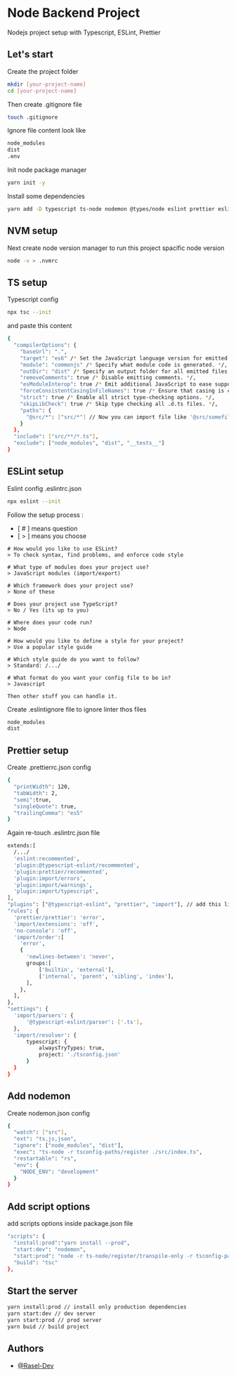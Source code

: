 # Node Backend Project

Nodejs project setup with Typescript, ESLint, Prettier

## Let's start

Create the project folder

```bash
mkdir [your-project-name]
cd [your-project-name]
```

Then create .gitignore file

```bash
touch .gitignore
```

Ignore file content look like

```bash
node_modules
dist
.env
```

Init node package manager

```bash
yarn init -y
```

Install some dependencies

```bash
yarn add -D typescript ts-node nodemon @types/node eslint prettier eslint-plugin-prettier eslint-config-prettier eslint-import-resolver-typescript tsconfig-paths
```

## NVM setup

Next create node version manager to run this project spacific node version

```bash
node -v > .nvmrc
```

## TS setup

Typescript config

```bash
npx tsc --init
```

and paste this content

```bash
{
  "compilerOptions": {
    "baseUrl": ".",
    "target": "es6" /* Set the JavaScript language version for emitted JavaScript and include compatible library declarations. */,
    "module": "commonjs" /* Specify what module code is generated. */,
    "outDir": "dist" /* Specify an output folder for all emitted files. */,
    "removeComments": true /* Disable emitting comments. */,
    "esModuleInterop": true /* Emit additional JavaScript to ease support for importing CommonJS modules. This enables `allowSyntheticDefaultImports` for type compatibility. */,
    "forceConsistentCasingInFileNames": true /* Ensure that casing is correct in imports. */,
    "strict": true /* Enable all strict type-checking options. */,
    "skipLibCheck": true /* Skip type checking all .d.ts files. */,
    "paths": {
      "@src/*": ["src/*"] // Now you can import file like '@src/somefile/...'
    }
  },
  "include": ["src/**/*.ts"],
  "exclude": ["node_modules", "dist", "__tests__"]
}

```

## ESLint setup

Eslint config .eslintrc.json

```bash
npx eslint --init
```

Follow the setup process :

-   [ # ] means question
-   [ > ] means you choose

```
# How would you like to use ESLint?
> To check syntax, find problems, and enforce code style

# What type of modules does your project use?
> JavaScript modules (import/export)

# Which framework does your project use?
> None of these

# Does your project use TypeScript?
> No / Yes (its up to you)

# Where does your code run?
> Node

# How would you like to define a style for your project?
> Use a popular style guide

# Which style guide do you want to follow?
> Standard: /.../

# What format do you want your config file to be in?
> Javascript

Then other stuff you can handle it.
```

Create .eslintignore file to ignore linter thos files

```bash
node_modules
dist
```

## Prettier setup

Create .prettierrc.json config

```bash
{
  "printWidth": 120,
  "tabWidth": 2,
  "semi":true,
  "singleQuote": true,
  "trailingComma": "es5"
}
```

Again re-touch .eslintrc.json file

```bash
extends:[
  /.../
  'eslint:recommented',
  'plugin:@typescript-eslint/recommented',
  'plugin:prettier/recommented',
  'plugin:import/errors',
  'plugin:import/warnings',
  'plugin:import/typescript',
],
"plugins": ["@typescript-eslint", "prettier", "import"], // add this line
"rules": {
  'prettier/prettier': 'error',
  'import/extensions': 'off',
  'no-console': 'off',
  'import/order':[
    'error',
    {
      'newlines-between': 'never',
      groups:[
          ['builtin', 'external'],
          ['internal', 'parent', 'sibling', 'index'],
      ],
    },
  ],
},
"settings": {
  'import/parsers': {
      '@typescript-eslint/parser': ['.ts'],
  },
  'import/resolver': {
      typescript: {
          alwaysTryTypes: true,
          project: './tsconfig.json'
      }
  }
}
```

## Add nodemon

Create nodemon.json config

```bash
{
  "watch": ["src"],
  "ext": "ts,js,json",
  "ignore": ["node_modules", "dist"],
  "exec": "ts-node -r tsconfig-paths/register ./src/index.ts",
  "restartable": "rs",
  "env": {
    "NODE_ENV": "development"
  }
}
```

## Add script options

add scripts options inside package.json file

```bash
"scripts": {
  "install:prod":"yarn install --prod",
  "start:dev": "nodemon",
  "start:prod": "node -r ts-node/register/transpile-only -r tsconfig-paths/register ./dist/index.js",
  "build": "tsc"
},
```

## Start the server

```bash
yarn install:prod // install only production dependencies
yarn start:dev // dev server
yarn start:prod // prod server
yarn buid // build project
```

## Authors

-   [@Rasel-Dev](https://github.com/Rasel-Dev)
